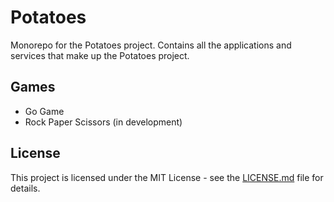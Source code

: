 # Potatoes

Monorepo for the Potatoes project. Contains all the applications and services that make up the Potatoes project.

## Games

- Go Game
- Rock Paper Scissors (in development)


## License

This project is licensed under the MIT License - see the [LICENSE.md](LICENSE.md) file for details.
